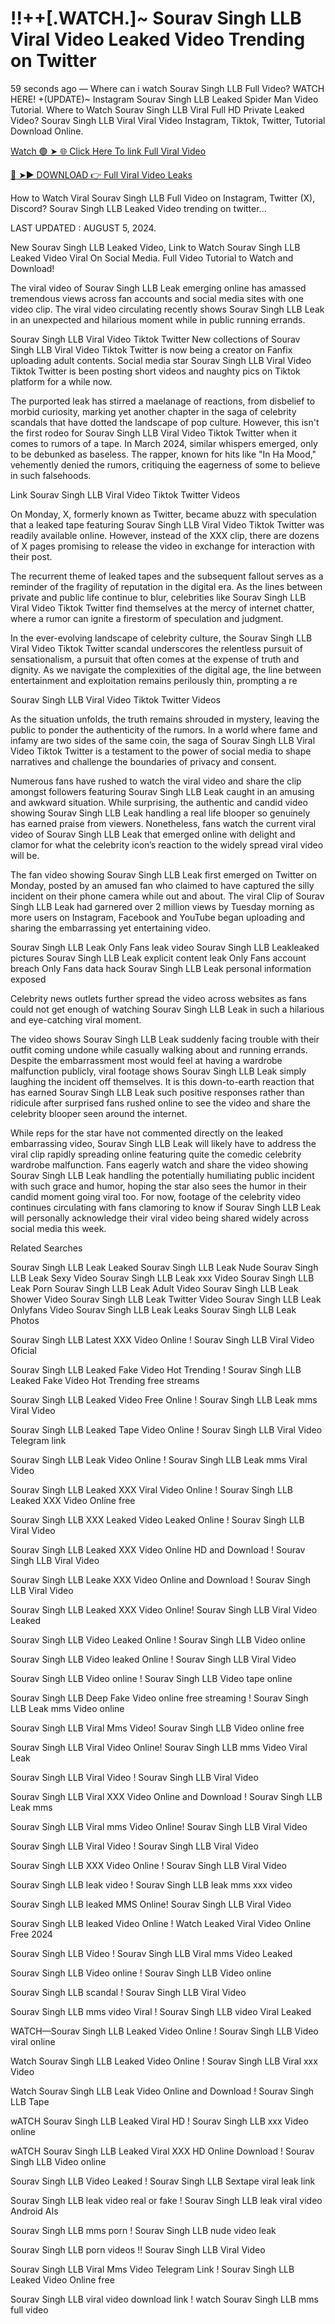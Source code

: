 
# !!++[.WATCH.]~ Sourav Singh LLB Viral Video Leaked Video Trending on Twitter

59 seconds ago — Where can i watch Sourav Singh LLB Full Video? WATCH HERE! +(UPDATE)~ Instagram Sourav Singh LLB Leaked Spider Man Video Tutorial​. Where to Watch Sourav Singh LLB Viral Full HD Private Leaked Video? Sourav Singh LLB Viral Viral Video Instagram, Tiktok, Twitter, Tutorial Download Online.

[Watch 🟢 ➤ 🌐 Click Here To link Full Viral Video](https://viralvideohd.xyz/leaked-video/)

[🔴 ➤► DOWNLOAD 👉 Full Viral Video Leaks](https://viralvideohd.xyz/leaked-video/)

How to Watch Viral Sourav Singh LLB Full Video on Instagram, Twitter (X), Discord? Sourav Singh LLB Leaked Video trending on twitter...

LAST UPDATED : AUGUST 5, 2024.

New Sourav Singh LLB Leaked Video, Link to Watch Sourav Singh LLB Leaked Video Viral On Social Media. Full Video Tutorial to Watch and Download!

The viral video of Sourav Singh LLB Leak emerging online has amassed tremendous views across fan accounts and social media sites with one video clip. The viral video circulating recently shows Sourav Singh LLB Leak in an unexpected and hilarious moment while in public running errands.

Sourav Singh LLB Viral Video Tiktok Twitter New collections of Sourav Singh LLB Viral Video Tiktok Twitter is now being a creator on Fanfix uploading adult contents. Social media star Sourav Singh LLB Viral Video Tiktok Twitter is been posting short videos and naughty pics on Tiktok platform for a while now.

The purported leak has stirred a maelanage of reactions, from disbelief to morbid curiosity, marking yet another chapter in the saga of celebrity scandals that have dotted the landscape of pop culture. However, this isn't the first rodeo for Sourav Singh LLB Viral Video Tiktok Twitter when it comes to rumors of a tape. In March 2024, similar whispers emerged, only to be debunked as baseless. The rapper, known for hits like "In Ha Mood," vehemently denied the rumors, critiquing the eagerness of some to believe in such falsehoods.

Link Sourav Singh LLB Viral Video Tiktok Twitter Videos

On Monday, X, formerly known as Twitter, became abuzz with speculation that a leaked tape featuring Sourav Singh LLB Viral Video Tiktok Twitter was readily available online. However, instead of the XXX clip, there are dozens of X pages promising to release the video in exchange for interaction with their post.

The recurrent theme of leaked tapes and the subsequent fallout serves as a reminder of the fragility of reputation in the digital era. As the lines between private and public life continue to blur, celebrities like Sourav Singh LLB Viral Video Tiktok Twitter find themselves at the mercy of internet chatter, where a rumor can ignite a firestorm of speculation and judgment.

In the ever-evolving landscape of celebrity culture, the Sourav Singh LLB Viral Video Tiktok Twitter scandal underscores the relentless pursuit of sensationalism, a pursuit that often comes at the expense of truth and dignity. As we navigate the complexities of the digital age, the line between entertainment and exploitation remains perilously thin, prompting a re

Sourav Singh LLB Viral Video Tiktok Twitter Videos

As the situation unfolds, the truth remains shrouded in mystery, leaving the public to ponder the authenticity of the rumors. In a world where fame and infamy are two sides of the same coin, the saga of Sourav Singh LLB Viral Video Tiktok Twitter is a testament to the power of social media to shape narratives and challenge the boundaries of privacy and consent.

Numerous fans have rushed to watch the viral video and share the clip amongst followers featuring Sourav Singh LLB Leak caught in an amusing and awkward situation. While surprising, the authentic and candid video showing Sourav Singh LLB Leak handling a real life blooper so genuinely has earned praise from viewers. Nonetheless, fans watch the current viral video of Sourav Singh LLB Leak that emerged online with delight and clamor for what the celebrity icon’s reaction to the widely spread viral video will be.

The fan video showing Sourav Singh LLB Leak first emerged on Twitter on Monday, posted by an amused fan who claimed to have captured the silly incident on their phone camera while out and about. The viral Clip of Sourav Singh LLB Leak had garnered over 2 million views by Tuesday morning as more users on Instagram, Facebook and YouTube began uploading and sharing the embarrassing yet entertaining video.

Sourav Singh LLB Leak Only Fans leak video Sourav Singh LLB Leakleaked pictures Sourav Singh LLB Leak explicit content leak Only Fans account breach Only Fans data hack Sourav Singh LLB Leak personal information exposed

Celebrity news outlets further spread the video across websites as fans could not get enough of watching Sourav Singh LLB Leak in such a hilarious and eye-catching viral moment.

The video shows Sourav Singh LLB Leak suddenly facing trouble with their outfit coming undone while casually walking about and running errands. Despite the embarrassment most would feel at having a wardrobe malfunction publicly, viral footage shows Sourav Singh LLB Leak simply laughing the incident off themselves. It is this down-to-earth reaction that has earned Sourav Singh LLB Leak such positive responses rather than ridicule after surprised fans rushed online to see the video and share the celebrity blooper seen around the internet.

While reps for the star have not commented directly on the leaked embarrassing video, Sourav Singh LLB Leak will likely have to address the viral clip rapidly spreading online featuring quite the comedic celebrity wardrobe malfunction. Fans eagerly watch and share the video showing Sourav Singh LLB Leak handling the potentially humiliating public incident with such grace and humor, hoping the star also sees the humor in their candid moment going viral too. For now, footage of the celebrity video continues circulating with fans clamoring to know if Sourav Singh LLB Leak will personally acknowledge their viral video being shared widely across social media this week.

Related Searches

Sourav Singh LLB Leak Leaked Sourav Singh LLB Leak Nude Sourav Singh LLB Leak Sexy Video Sourav Singh LLB Leak xxx Video Sourav Singh LLB Leak Porn Sourav Singh LLB Leak Adult Video Sourav Singh LLB Leak Shower Video Sourav Singh LLB Leak Twitter Video Sourav Singh LLB Leak Onlyfans Video Sourav Singh LLB Leak Leaks Sourav Singh LLB Leak Photos

Sourav Singh LLB Latest XXX Video Online ! Sourav Singh LLB Viral Video Oficial

Sourav Singh LLB Leaked Fake Video Hot Trending ! Sourav Singh LLB Leaked Fake Video Hot Trending free streams

Sourav Singh LLB Leaked Video Free Online ! Sourav Singh LLB Leak mms Viral Video

Sourav Singh LLB Leaked Tape Video Online ! Sourav Singh LLB Viral Video Telegram link

Sourav Singh LLB Leak Video Online ! Sourav Singh LLB Leak mms Viral Video

Sourav Singh LLB Leaked XXX Viral Video Online ! Sourav Singh LLB Leaked XXX Video Online free

Sourav Singh LLB XXX Leaked Video Leaked Online ! Sourav Singh LLB Viral Video

Sourav Singh LLB Leaked XXX Video Online HD and Download ! Sourav Singh LLB Viral Video

Sourav Singh LLB Leake XXX Video Online and Download ! Sourav Singh LLB Viral Video

Sourav Singh LLB Leaked XXX Video Online! Sourav Singh LLB Viral Video Leaked

Sourav Singh LLB Video Leaked Online ! Sourav Singh LLB Video online

Sourav Singh LLB Video leaked Online ! Sourav Singh LLB Viral Video

Sourav Singh LLB Video online ! Sourav Singh LLB Video tape online

Sourav Singh LLB Deep Fake Video online free streaming ! Sourav Singh LLB Leak mms Video online

Sourav Singh LLB Viral Mms Video! Sourav Singh LLB Video online free

Sourav Singh LLB Viral Video Online! Sourav Singh LLB mms Video Viral Leak

Sourav Singh LLB Viral Video ! Sourav Singh LLB Viral Video

Sourav Singh LLB Viral XXX Video Online and Download ! Sourav Singh LLB Leak mms

Sourav Singh LLB Viral mms Video Online! Sourav Singh LLB Viral Video

Sourav Singh LLB Viral Video ! Sourav Singh LLB Viral Video

Sourav Singh LLB XXX Video Online ! Sourav Singh LLB Viral Video

Sourav Singh LLB leak video ! Sourav Singh LLB leak mms xxx video

Sourav Singh LLB leaked MMS Online! Sourav Singh LLB Viral Video

Sourav Singh LLB leaked Video Online ! Watch Leaked Viral Video Online Free 2024

Sourav Singh LLB Video ! Sourav Singh LLB Viral mms Video Leaked

Sourav Singh LLB Video online ! Sourav Singh LLB Video online

Sourav Singh LLB scandal ! Sourav Singh LLB Viral Video

Sourav Singh LLB mms video Viral ! Sourav Singh LLB video Viral Leaked

WATCH—Sourav Singh LLB Leaked Video Online ! Sourav Singh LLB Video viral online

Watch Sourav Singh LLB Leaked Video Online ! Sourav Singh LLB Viral xxx Video

Watch Sourav Singh LLB Leak Video Online and Download ! Sourav Singh LLB Tape

wATCH Sourav Singh LLB Leaked Viral HD ! Sourav Singh LLB xxx Video online

wATCH Sourav Singh LLB Leaked Viral XXX HD Online Download ! Sourav Singh LLB Video online

Sourav Singh LLB Video Leaked ! Sourav Singh LLB Sextape viral leak link

Sourav Singh LLB leak video real or fake ! Sourav Singh LLB leak viral video Android AIs

Sourav Singh LLB mms porn ! Sourav Singh LLB nude video leak

Sourav Singh LLB porn videos !! Sourav Singh LLB Viral Video

Sourav Singh LLB Viral Mms Video Telegram Link ! Sourav Singh LLB Leaked Video Online free

Sourav Singh LLB viral video download link ! watch Sourav Singh LLB mms full video
